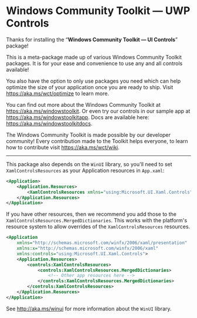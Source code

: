 # Windows Community Toolkit — UWP Controls

Thanks for installing the “**Windows Community Toolkit — UI Controls**” package!

This is a meta-package made up of various Windows Community Toolkit packages.
It is for your ease and convenience to use any and all controls available!

You also have the option to only use packages you need which can help optimize the
size of your application once you are ready to ship. Visit <https://aka.ms/wct/optimize> to learn more.

You can find out more about the Windows Community Toolkit at <https://aka.ms/windowstoolkit>.
Or even try our controls in our sample app at <https://aka.ms/windowstoolkitapp>.
Docs are available here: <https://aka.ms/windowstoolkitdocs>.

The Windows Community Toolkit is made possible by our developer community!
Every contribution made to the Toolkit helps everyone, to learn how to contribute visit <https://aka.ms/wct/wiki>.

----

This package also depends on the `WinUI` library, so you'll need to set `XamlControlsResources` as your Application resources in `App.xaml`:

```xml
<Application>
    <Application.Resources>
        <XamlControlsResources xmlns="using:Microsoft.UI.Xaml.Controls" />
    </Application.Resources>
</Application>
```

If you have other resources, then we recommend you add those to the `XamlControlsResources.MergedDictionaries`.
This works with the platform's resource system to allow overrides of the `XamlControlsResources` resources.

```xml
<Application
    xmlns="http://schemas.microsoft.com/winfx/2006/xaml/presentation"
    xmlns:x="http://schemas.microsoft.com/winfx/2006/xaml"
    xmlns:controls="using:Microsoft.UI.Xaml.Controls">
    <Application.Resources>
        <controls:XamlControlsResources>
            <controls:XamlControlsResources.MergedDictionaries>
                <!-- Other app resources here -->
            </controls:XamlControlsResources.MergedDictionaries>
        </controls:XamlControlsResources>
    </Application.Resources>
</Application>
```

See <http://aka.ms/winui> for more information about the `WinUI` library.
